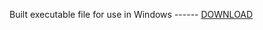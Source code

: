 


Built executable file for use in Windows ------ [DOWNLOAD](https://github.com/anticni/SubSrb/raw/master/SubSrb.zip)